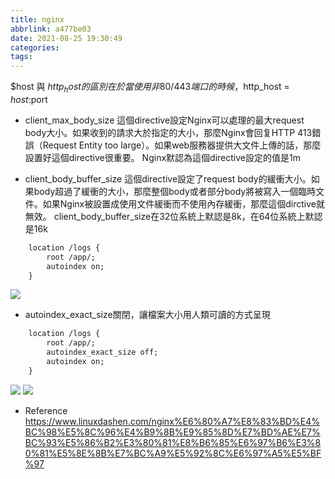 ```yaml
---
title: nginx
abbrlink: a477be03
date: 2021-08-25 19:30:49
categories:
tags:
---
```

$host 與 $http_host的區別在於當使用非80/443端口的時候，$http_host = $host:$port

* client_max_body_size
這個directive設定Nginx可以處理的最大request body大小。如果收到的請求大於指定的大小，那麼Nginx會回复HTTP 413錯誤（Request Entity too large）。如果web服務器提供大文件上傳的話，那麼設置好這個directive很重要。
Nginx默認為這個directive設定的值是1m

* client_body_buffer_size
這個directive設定了request body的緩衝大小。如果body超過了緩衝的大小，那麼整個body或者部分body將被寫入一個臨時文件。如果Nginx被設置成使用文件緩衝而不使用內存緩衝，那麼這個dirctive就無效。 client_body_buffer_size在32位系統上默認是8k，在64位系統上默認是16k

```xml
    location /logs {
        root /app/;
        autoindex on;
    }
```
![](image_01.png)

* autoindex_exact_size關閉，讓檔案大小用人類可讀的方式呈現
```xml
    location /logs {
        root /app/;
        autoindex_exact_size off;
        autoindex on;
    }
```
![](image_02.png)
![](image_03.png)

* Reference
https://www.linuxdashen.com/nginx%E6%80%A7%E8%83%BD%E4%BC%98%E5%8C%96%E4%B9%8B%E9%85%8D%E7%BD%AE%E7%BC%93%E5%86%B2%E3%80%81%E8%B6%85%E6%97%B6%E3%80%81%E5%8E%8B%E7%BC%A9%E5%92%8C%E6%97%A5%E5%BF%97